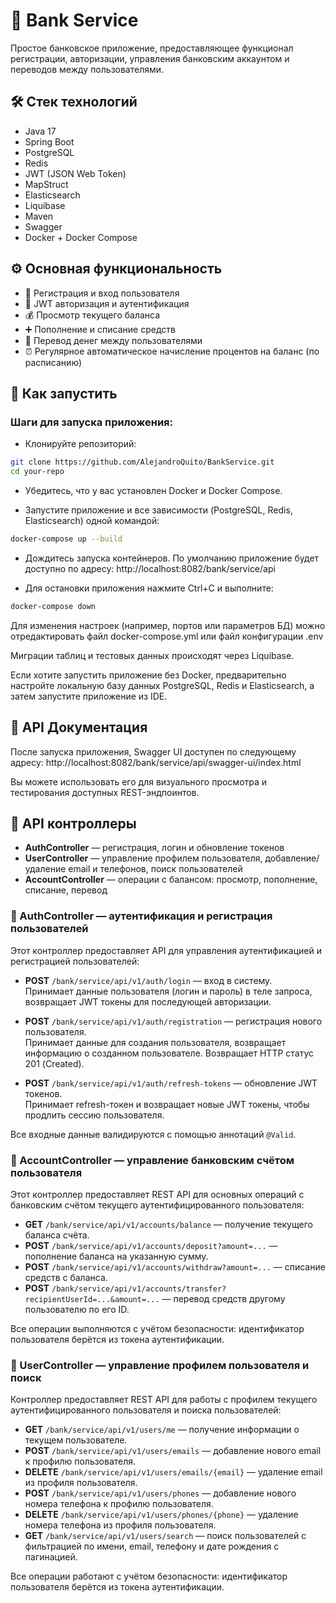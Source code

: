 # 🏦 Bank Service

Простое банковское приложение, предоставляющее функционал регистрации, авторизации, управления банковским аккаунтом и переводов между пользователями.

## 🛠️ Стек технологий
- Java 17
- Spring Boot
- PostgreSQL
- Redis
- JWT (JSON Web Token)
- MapStruct
- Elasticsearch
- Liquibase
- Maven
- Swagger
- Docker + Docker Compose

## ⚙️ Основная функциональность
- 📝 Регистрация и вход пользователя
- 🔐 JWT авторизация и аутентификация
- 💰 Просмотр текущего баланса
- ➕ Пополнение и списание средств
- 🔄 Перевод денег между пользователями
- ⏰ Регулярное автоматическое начисление процентов на баланс (по расписанию)

## 🚀 Как запустить

### Шаги для запуска приложения:

- Клонируйте репозиторий:

```bash
git clone https://github.com/AlejandroQuito/BankService.git
cd your-repo
```

- Убедитесь, что у вас установлен Docker и Docker Compose.

- Запустите приложение и все зависимости (PostgreSQL, Redis, Elasticsearch) одной командой:

```bash
docker-compose up --build
```

- Дождитесь запуска контейнеров. По умолчанию приложение будет доступно по адресу:
http://localhost:8082/bank/service/api

- Для остановки приложения нажмите Ctrl+C и выполните:
```bash
docker-compose down
```

Для изменения настроек (например, портов или параметров БД) можно отредактировать файл docker-compose.yml или файл конфигурации .env

Миграции таблиц и тестовых данных происходят через Liquibase.

Если хотите запустить приложение без Docker, предварительно настройте локальную базу данных PostgreSQL, Redis и Elasticsearch, а затем запустите приложение из IDE.

## 📘 API Документация
После запуска приложения, Swagger UI доступен по следующему адресу:
http://localhost:8082/bank/service/api/swagger-ui/index.html

Вы можете использовать его для визуального просмотра и тестирования доступных REST-эндпоинтов.

## 📱 API контроллеры
- **AuthController** — регистрация, логин и обновление токенов
- **UserController** — управление профилем пользователя, добавление/удаление email и телефонов, поиск пользователей
- **AccountController** — операции с балансом: просмотр, пополнение, списание, перевод


### 🔐 AuthController — аутентификация и регистрация пользователей

Этот контроллер предоставляет API для управления аутентификацией и регистрацией пользователей:

-  **POST** `/bank/service/api/v1/auth/login` — вход в систему.  
  Принимает данные пользователя (логин и пароль) в теле запроса, возвращает JWT токены для последующей авторизации.

-  **POST** `/bank/service/api/v1/auth/registration` — регистрация нового пользователя.  
  Принимает данные для создания пользователя, возвращает информацию о созданном пользователе. Возвращает HTTP статус 201 (Created).

-  **POST** `/bank/service/api/v1/auth/refresh-tokens` — обновление JWT токенов.  
  Принимает refresh-токен и возвращает новые JWT токены, чтобы продлить сессию пользователя.

Все входные данные валидируются с помощью аннотаций `@Valid`.



### 🏦 AccountController — управление банковским счётом пользователя

Этот контроллер предоставляет REST API для основных операций с банковским счётом текущего аутентифицированного пользователя:

-  **GET** `/bank/service/api/v1/accounts/balance` — получение текущего баланса счёта.
-  **POST** `/bank/service/api/v1/accounts/deposit?amount=...` — пополнение баланса на указанную сумму.
-  **POST** `/bank/service/api/v1/accounts/withdraw?amount=...` — списание средств с баланса.
-  **POST** `/bank/service/api/v1/accounts/transfer?recipientUserId=...&amount=...` — перевод средств другому пользователю по его ID.

Все операции выполняются с учётом безопасности: идентификатор пользователя берётся из токена аутентификации.

### 👤 UserController — управление профилем пользователя и поиск

Контроллер предоставляет REST API для работы с профилем текущего аутентифицированного пользователя и поиска пользователей:

-  **GET** `/bank/service/api/v1/users/me` — получение информации о текущем пользователе.
-  **POST** `/bank/service/api/v1/users/emails` — добавление нового email к профилю пользователя.
-  **DELETE** `/bank/service/api/v1/users/emails/{email}` — удаление email из профиля пользователя.
-  **POST** `/bank/service/api/v1/users/phones` — добавление нового номера телефона к профилю пользователя.
-  **DELETE** `/bank/service/api/v1/users/phones/{phone}` — удаление номера телефона из профиля пользователя.
-  **GET** `/bank/service/api/v1/users/search` — поиск пользователей с фильтрацией по имени, email, телефону и дате рождения с пагинацией.

Все операции работают с учётом безопасности: идентификатор пользователя берётся из токена аутентификации.

